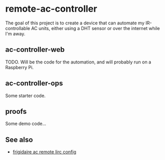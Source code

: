 # remote-ac-controller

The goal of this project is to create a device that can automate my
IR-controllable AC units, either using a DHT sensor or over the internet
while I'm away.

## ac-controller-web

TODO. Will be the code for the automation, and will probably run on a
Raspberry Pi.

## ac-controller-ops

Some starter code.

## proofs

Some demo code...

## See also

- [frigidaire ac remote lirc config](https://gist.github.com/prplecake/71c4bc8584541cf7423b922b81733c3a)

